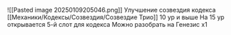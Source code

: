 ![[Pasted image 20250109205046.png]]
Улучшение созвездия кодекса [[Механики/Кодексы/Созвездия/Созвездие Трио]] 10 ур и выше
На 15 ур открывается 5-й слот для кодекса
Можно разобрать на Генезис х1